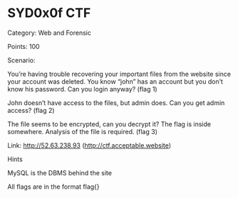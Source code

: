 
# SYD0x0f CTF

Category: Web and Forensic

Points: 100

Scenario:

You’re having trouble recovering your important files from the website since your
account was deleted. You know “john” has an account but you don’t know his
password. Can you login anyway? (flag 1)

John doesn’t have access to the files, but admin does. Can you get admin access? 
(flag 2)

The file seems to be encrypted, can you decrypt it? The flag is inside somewhere. 
Analysis of the file is required. (flag 3)

Link: http://52.63.238.93    (http://ctf.acceptable.website)

Hints

MySQL is the DBMS behind the site

All flags are in the format flag{<hashhere>}
